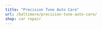 ```yaml
---
title: "Precision Tune Auto Care"
url: /baltimore/precision-tune-auto-care/
shop: car repair
---
```

